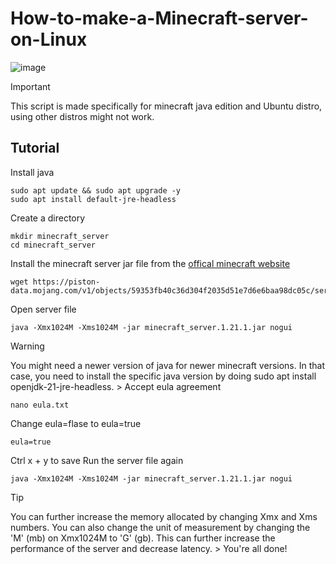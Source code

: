 # How-to-make-a-Minecraft-server-on-Linux

![image](https://github.com/user-attachments/assets/8887f7b7-efe4-407d-a7a5-9d161bf1d238)
> [!IMPORTANT]
> This script is made specifically for minecraft java edition and Ubuntu distro, using other distros might not work.
## Tutorial
Install java
```
sudo apt update && sudo apt upgrade -y
sudo apt install default-jre-headless
```
Create a directory 
```
mkdir minecraft_server
cd minecraft_server
```
Install the minecraft server jar file from the [offical minecraft website](https://www.minecraft.net/en-us/download/server)
```
wget https://piston-data.mojang.com/v1/objects/59353fb40c36d304f2035d51e7d6e6baa98dc05c/server.jar
```
Open server file
```
java -Xmx1024M -Xms1024M -jar minecraft_server.1.21.1.jar nogui
```
> [!WARNING]
> You might need a newer version of java for newer minecraft versions. In that case, you need to install the specific java version by doing sudo apt install openjdk-21-jre-headless. >
Accept eula agreement 
```
nano eula.txt
```
Change eula=flase to eula=true
```
eula=true
```
Ctrl x + y to save
Run the server file again
```
java -Xmx1024M -Xms1024M -jar minecraft_server.1.21.1.jar nogui
```
> [!TIP]
> You can further increase the memory allocated by changing Xmx and Xms numbers. You can also change the unit of measurement by changing the 'M' (mb) on Xmx1024M to 'G' (gb). This can further increase the performance of the server and decrease latency. >
You're all done!
